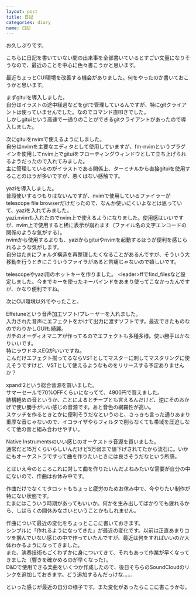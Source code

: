 ```yaml
---
layout: post
title: 日記
categories: diary
name: 日記
---
```


お久しぶりです。

こちらに日記を書いていない間の出来事を全部書いているとすごい文量になりそうなので、最近のことを中心に色々書こうかと思います。

最近ちょっとCUI環境を改善する機会がありました。何をやったのか書いておこうかと思います。

まずgituiを導入しました。  
自分はイラストの途中経過などをgitで管理しているんですが、特にgitクライアントは使っていませんでした。なのでコマンド直叩きでした。  
しかしgituiという高速で一通りのことができるgitクライアントがあったので導入しました。

次にgituiをnvimで使えるようにしました。  
自分はnvimを主要なエディタとして使用していますが、fm-nvimというプラグインを使用してnvim上でgituiをフローティングウィンドウとして立ち上げられるようだったので入れてみました。  
主に管理しているのがイラストである関係上、ターミナルから直接gituiを使用することのほうが多いですが、悪くはない感触です。

yaziを導入しました。  
普段使いするつもりはないんですが、nvimで使用しているファイラーがtelescope file browserだけだったので、なんか使いにくいよなとは思っていて、yaziを入れてみました。  
yazi.nvimも入れたのでnvim上で使えるようになりました。使用感はいいですが、nvim上で使用すると稀に表示が崩れます（ファイル名の文字エンコードの関係のような気がする）。  
nvimから使用するよりも、yaziからgituiやnvimを起動するほうが便利を感じられるような気がします。  
自分はたまにフォルダ構造を再整理したくなることがあるんですが、そういう大移動を行うときにこういうファイラがあると苦痛じゃないので嬉しいです。

telescopeやyazi用のホットキーを作りました。
&lt;leader&gt;ffでfind_filesなど設定しました。今まで<leader>キーを使ったキーバインドをあまり使ってこなかったんですが、かなり便利ですね。

次にCUI環境以外でやったこと。

Effetuneという音声加工ソフト/プレーヤーを入れました。  
入力された音声にエフェクトをかけて出力に渡すソフトです。最近できたものなのでわりかしGUIも綺麗。  
ガチのオーディオマニアが作ってるのでエフェクトも多種多様。使い勝手はかなりいいです。  
特にラウドネスEQがいいですね。  
こんだけエフェクト揃ってるならVSTとしてマスターに刺してマスタリングに使えそうですけど、VSTとして使えるようなものをリリースする予定ありませんか？

xpand!2という総合音源を買いました。  
サマーセールで70%OFFくらいになってて、4900円で買えました。  
結構軽めの音というか、ことによるとチープとも言えるんだけど、逆にそのおかげで使い勝手がいい感じの音源です。あと音色の網羅性が高い。  
スケッチを作るときとかに便利そうだなというのと、さっきも言った通りあまり重厚な音じゃないので、イコライザやらフィルタで削らなくても帯域を圧迫しなくて他の音と組み合わせやすい。

Native Instrumentsのいい感じのオーケストラ音源を買いました。  
通常だと15万くらいらしいんだけど5万弱まで値下げされてたから流石に。いかにもオーケストラですって曲を作りたいときには良さそうだなという所感。

とはいえ今のところこれに対して曲を作りたいんだよねみたいな需要が自分の中にないので、作曲はお休み中です。

作曲だけでなくてタロットもちょっと疲労のためお休み中で、今やりたい制作が特にない状態です。  
たまにはこういう時期があってもいいか。何かを生み出してばかりでも疲れるから、しばらくの間休みなさいということかもしれません。

作曲について最近の変化をちょっとここに書いておきます。  
シンプルに「作れるようになってきた」が最近の変化です。以前は正直あまりコツを掴んでいない感じの中で作っていたんですが、最近は何をすればいいのか大体わかるようになってきました。  
また、演奏技術もごくわずかに身についてきて、それもあって作業が早くなってきました（響きを確かめるのが早くなった）。  
D&Dで使用できる楽曲をいくつか作成したので、後日そちらのSoundCloudのリンクを追加しておきます。どう追加するんだっけな……

といった感じが最近の自分の様子です。また変化があったらここに書こうかな。
